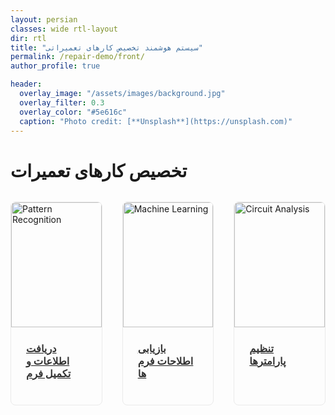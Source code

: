 ```yaml
---
layout: persian
classes: wide rtl-layout
dir: rtl
title: "سیستم هوشمند تخصیص کارهای تعمیراتی"
permalink: /repair-demo/front/
author_profile: true

header:
  overlay_image: "/assets/images/background.jpg"
  overlay_filter: 0.3
  overlay_color: "#5e616c"
  caption: "Photo credit: [**Unsplash**](https://unsplash.com)"
---
```


<div class="container">
  <div class="header">
    <h1>تخصیص کارهای تعمیرات</h1>
    <p> </p>
  </div>



  <div class="projects-grid">
    <div class="project-card">
      <a href="{{ url_for('index') }}">
  <img src="{{ url_for('static', filename='assets/schedulling/inputdata.jpg') }}" 
       alt="Pattern Recognition" class="project-image">
  <div class="project-content">
    <h3 class="project-title">دریافت اطلاعات و تکمیل فرم</h3>
  </div>
</a>
    </div>
    <div class="project-card">
      <a href="/repair-demo/Infoshowing">
        <img src="{{ '/assets/schedulling/info.jpg' | relative_url }}" 
             alt="Machine Learning" 
             class="project-image">
        <div class="project-content">
          <h3 class="project-title">بازیابی اطلاحات فرم ها</h3>
        </div>
      </a>
    </div>
    <div class="project-card">
      <a href="/repair-demo/regparam">
        <img src="{{ '/assets/schedulling/param.JPG' | relative_url }}" 
             alt="Circuit Analysis" 
             class="project-image">
        <div class="project-content">
          <h3 class="project-title">تنظیم پارامترها</h3>
        </div>
      </a>
    </div>
    
  </div> <!-- project grid-->


  <div class="footer">
    
  </div>
</div>

<style>

.projects-grid {
  display: grid;
  grid-template-columns: repeat(3, 1fr);
  gap: 2rem; /* فاصله بین کارت‌ها */
  margin-top: 2rem;
}

.project-card {
  border: 1px solid #eaeaea;
  border-radius: 8px;
  overflow: hidden;
  transition: transform 0.3s ease, box-shadow 0.3s ease;
}

.project-card:hover {
  transform: translateY(-5px);
  box-shadow: 0 10px 20px rgba(0,0,0,0.1);
}

.project-image {
  width: 100%;
  height: 200px;
  object-fit: cover;
}

.project-content {
  padding: 1.5rem;
}

.project-title {
  margin-top: 0;
  color: #333;
}
</style>
